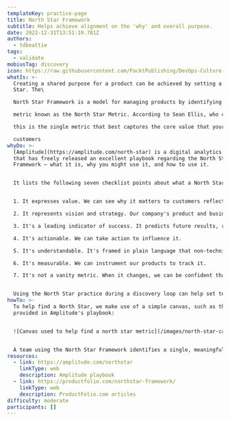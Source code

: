 ```yaml
---
templateKey: practice-page
title: North Star Framework
subtitle: Helps achieve alignment on the 'why' and overall purpose.
date: 2022-12-31T13:51:19.781Z
authors:
  - tdbeattie
tags:
  - validate
mobiusTag: discovery
icon: https://raw.githubusercontent.com/PacktPublishing/DevOps-Culture-and-Practice-with-OpenShift/master/figures/chapter8/figure-8-2.png
whatIs: >-
  Creating a shared purpose for a product can be achieved by setting a North
  Star. The\

  North Star Framework is a model for managing products by identifying a single, crucial\

  metric known as the North Star Metric. According to Sean Ellis, who coined this term,\

  this is the single metric that best captures the core value that your product delivers to \[its]\

  customers
whyDo: >-
  [Amplitude](https://amplitude.com/north-star) is a digital analytics company
  that has freely released an excellent playbook regarding the North Star
  Framework – what it is, why you might use it, and how to use it. 


  It lists the following seven checklist points about what a North Star Metric is:


  1. It expresses value. We can see why it matters to customers reflected in it

  2. It represents vision and strategy. Our company's product and business strategy are

  3. It's a leading indicator of success. It predicts future results, rather than reflecting past results.

  4. It's actionable. We can take action to influence it.

  5. It's understandable. It's framed in plain language that non-technical partners can understand.

  6. It's measurable. We can instrument our products to track it.

  7. It's not a vanity metric. When it changes, we can be confident that the change is meaningful and valuable, rather than being something that doesn't actually predict long-term success, even if it makes the team feel good about itself.


  Using the North Star practice during a discovery loop can help set teams off in the right direction and achieve alignment between all its members and its stakeholders. It can also help teams achieve course correction or re-alignment if they've been running without a North Star. Having a North Star's information radiated on the wall and clearly in view of team members and interested stakeholders can help maintain focus on it and steer the team toward it.
howTo: >-
  To help find a North Star, we make use of a simple canvas, such as the one
  provided in Amplitude's playbook:


  ![Canvas used to help find a north star metric](/images/north-star-canvas.png " North Star playbook from Amplitude")


  A team using the North Star Framework identifies a single, meaningful metric and a handful of contributing inputs. Product teams work to influence those inputs, which, in turn, drive the metric. The North Star is a leading indicator of sustainable growth and acts as connective tissue between the product and the broader business.
resources:
  - link: https://amplitude.com/northstar
    linkType: web
    description: Amplitude playbook
  - link: https://productfolio.com/northstar-framework/
    linkType: web
    description: ProductFolio.com articles
difficulty: moderate
participants: []
---
```

